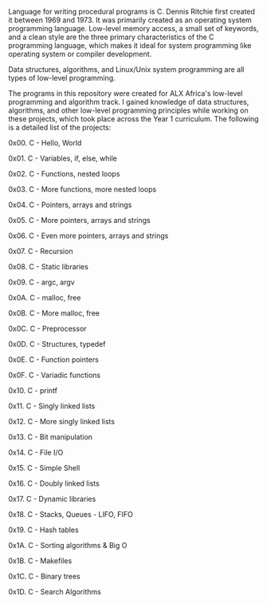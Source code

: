 Language for writing procedural programs is C. Dennis Ritchie first created it between 1969 and 1973.
It was primarily created as an operating system programming language. 
Low-level memory access, a small set of keywords, and a clean style are the three primary characteristics of the C programming language,
which makes it ideal for system programming like operating system or compiler development.

Data structures, algorithms, and Linux/Unix system programming are all types of low-level programming.

The programs in this repository were created for ALX Africa's low-level programming and algorithm track. I gained knowledge of data structures, algorithms, and other low-level programming principles while working on these projects, which took place across the Year 1 curriculum. The following is a detailed list of the projects:

0x00. C - Hello, World

0x01. C - Variables, if, else, while

0x02. C - Functions, nested loops

0x03. C - More functions, more nested loops

0x04. C - Pointers, arrays and strings

0x05. C - More pointers, arrays and strings

0x06. C - Even more pointers, arrays and strings

0x07. C - Recursion

0x08. C - Static libraries

0x09. C - argc, argv

0x0A. C - malloc, free

0x0B. C - More malloc, free

0x0C. C - Preprocessor

0x0D. C - Structures, typedef

0x0E. C - Function pointers

0x0F. C - Variadic functions

0x10. C - printf

0x11. C - Singly linked lists

0x12. C - More singly linked lists

0x13. C - Bit manipulation

0x14. C - File I/O

0x15. C - Simple Shell

0x16. C - Doubly linked lists

0x17. C - Dynamic libraries

0x18. C - Stacks, Queues - LIFO, FIFO

0x19. C - Hash tables

0x1A. C - Sorting algorithms & Big O

0x1B. C - Makefiles

0x1C. C - Binary trees

0x1D. C - Search Algorithms
